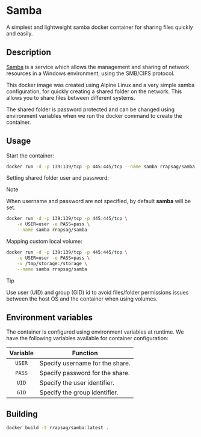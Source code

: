 # Samba

A simplest and lightweight samba docker container for sharing files quickly and easily.

## Description

[Samba](https://www.samba.org/) is a service which allows the management and sharing of network resources in a Windows environment, using the SMB/CIFS protocol.

This docker image was created using Alpine Linux and a very simple samba configuration, for quickly creating a shared folder on the network. This allows you to share files between different systems.

The shared folder is password protected and can be changed using environment variables when we run the docker command to create the container.

## Usage

Start the container:

```zsh
docker run -d -p 139:139/tcp -p 445:445/tcp --name samba rrapsag/samba
```

Setting shared folder user and password:

>[!NOTE]
>When username and password are not specified, by default **samba** will be set.

```zsh
docker run -d -p 139:139/tcp -p 445:445/tcp \
    -e USER=user -e PASS=pass \
    --name samba rrapsag/samba
```

Mapping custom local volume:

```zsh
docker run -d -p 139:139/tcp -p 445:445/tcp \
    -e USER=user -e PASS=pass \
    -v /tmp/storage:/storage \
    --name samba rrapsag/samba
```

>[!TIP]
>Use user (UID) and group (GID) id to avoid files/folder permissions issues between the host OS and the container when using volumes.

## Environment variables

The container is configured using environment variables at runtime. We have the following variables available for container configuration:

| Variable | Function |
| :----: | --- |
| `USER` | Specify username for the share. |
| `PASS` | Specify password for the share. |
| `UID` | Specify the user identifier. |
| `GID` | Specify the group identifier. |

## Building

```zsh
docker build -t rrapsag/samba:latest .
```
